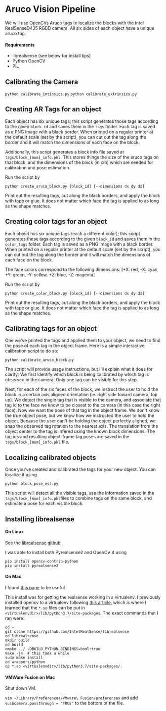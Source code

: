 # Aruco Vision Pipeline

We will use OpenCVs Aruco tags to localize the blocks with the Intel RealSenseD435 RGBD camera. All six sides of each object have a unique aruco tag.

#### Requirements

 * librealsense  (see below for install tips)
 * Python OpenCV
 * PIL

## Calibrating the Camera

`python calibrate_intinsics.py`
`python calibrate_extrinsics.py`

## Creating AR Tags for an object

Each object has six unique tags; this script generates those tags according to the given `block_id` and saves them in the `tags` folder. Each tag is saved as a PNG image with a black border. When printed on a regular printer at the default scale (set by the script), you can cut out the tag along the border and it will match the dimensions of each face on the block.

Additionally, this script generates a block info file saved at `tags/block_[num]_info.pkl`. This stores things the size of the aruco tags on that block, and the dimensions of the block (in cm) which are needed for calibration and pose estimation.

Run the script by

`python create_aruco_block.py [block_id] [--dimensions dx dy dz]`

Print out the resulting tags, cut along the black borders, and apply the block with tape or glue. It does not matter which face the tag is applied to as long as the shape matches.

## Creating color tags for an object

Each object has six unique tags (each a different color); this script generates those tags according to the given `block_id` and saves them in the `color_tags` folder. Each tag is saved as a PNG image with a black border. When printed on a regular printer at the default scale (set by the script), you can cut out the tag along the border and it will match the dimensions of each face on the block.

The face colors correspond to the following dimensions:
 [+X: red, -X: cyan, +Y: green, -Y: yellow, +Z: blue, -Z: magenta]

Run the script by

`python create_color_block.py [block_id] [--dimensions dx dy dz]`

Print out the resulting tags, cut along the black borders, and apply the block with tape or glue. It does not matter which face the tag is applied to as long as the shape matches.

## Calibrating tags for an object

One we've printed the tags and applied them to your object, we need to find the pose of each tag in the object frame. Here is a simple interactive calibration script to do so:

`python calibrate_aruco_block.py`

The script will provide usage instructions, but I'll explain what it does for clarity: We first identify which block is being calibrated by which tag is observed in the camera. Only one tag can be visible for this step.

Next, for each of the six faces of the block, we instruct the user to hold the block in a certain axis aligned orientation (ie. right side toward camera, top up). We detect the single tag that is visible to the camera, and associate that tag id to the face we know to be closest to the camera (in this case the right face). Now we want the pose of that tag in the object frame. We don't know the true object pose, but we know how we instructed the user to hold the object. Because the user can't be holding the object perfectly aligned, we snap the observed tag rotation to the nearest axis. The translation from the object center to the tag is infered using the known block dimensions. The tag ids and resulting object-frame tag poses are saved in the `tags/block_[num]_info.pkl` file.

## Localizing calibrated objects

Once you've created and calibrated the tags for your new object. You can localize it using

`python block_pose_est.py`

This script will detect all the visible tags, use the information saved in the `tags/block_[num]_info.pkl`files to combine tags on the same block, and estimate a pose for each visible block.

## Installing librealsense

#### On Linux

See the [librealsense github](https://github.com/IntelRealSense/librealsense)

I was able to install both Pyrealsense2 and OpenCV 4 using

```
pip install opencv-contrib-python
pip install pyrealsense2
```

#### On Mac

I found [this page](https://github.com/IntelRealSense/librealsense/issues/5275) to be useful

This install was for getting the realsense working in a virtualenv. I previously installed opencv to a virtualenv following [this article](https://www.pyimagesearch.com/2018/08/17/install-opencv-4-on-macos/), which is where I learned that the `*.so` files can be put in `<virtualenvdir>/lib/python3.7/site-packages`. The exact commands that I ran were:

```
cd ~
git clone https://github.com/IntelRealSense/librealsense
cd librealsense
mkdir build
cd build
cmake ../ -DBUILD_PYTHON_BINDINGS=bool:true
make -j4  # this took a while
sudo make install
cd wrappers/python
cp *.so <virtualenvdir>/lib/python3.7/site-packages/.
```

#### VMWare Fusion on Mac

Shut down VM.

`vim ~/Library/Preferences/VMware\ Fusion/preferences` and add `vusbcamera.passthrough = "TRUE"` to the bottom of the file.
